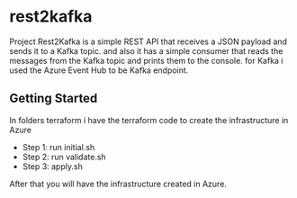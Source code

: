 # rest2kafka
Project Rest2Kafka is a simple REST API that receives a JSON payload and sends it to a Kafka topic. and also it has a simple consumer that reads the messages from the Kafka topic and prints them to the console.
for Kafka i used the Azure Event Hub to be Kafka endpoint. 
## Getting Started
In folders terraform i have the terraform code to create the infrastructure in Azure 
- Step 1: run initial.sh 
- Step 2: run validate.sh
- Step 3: apply.sh 

After that you will have the infrastructure created in Azure.

